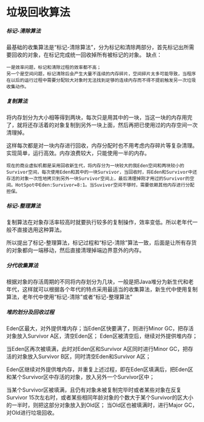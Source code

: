 垃圾回收算法
========
##### 标记-清除算法
最基础的收集算法是“标记-清除算法”，分为标记和清除两部分，首先标记出所需要回收的对象，在标记完成统一回收掉所有被标记的对象。
缺点：

    一是效率问题，标记和清除过程的效率都不高；
    另一个是空间问题，标记清除后会产生大量不连续的内存碎片，空间碎片太多可能导致，当程序在以后的运行过程中需要分配较大对象时无法找到足够的连续内存而不得不提前触发另一次垃圾收集动作。

##### 复制算法
将内存划分为大小相等得到两块，每次只是用其中的一块，当这一块的内存用完了，就将还存活着的对象复制到另外一块上面，然后再把已使用过的内存空间一次清理掉。

这样每次都是对一块内存进行回收，内存分配时也不用考虑内存碎片等复杂清理。实现简单，运行高效。内存浪费较大，只能使用一半的内存。

    现在的商业虚拟机都是采用回收新生代，将内存分为一块较大的我Eden空间和两块较小的Survivor空间，每次使用Eden和其中的一块Survivor，当回收时，将Eden和Survivor中还存活的对象一次性地拷贝到另外一块Survivor空间上，最后清理掉刚才用过的Survivor的空间。HotSpot中Eden:Survivor=8:1。当Suvivor空间不够时，需要依赖其他内存进行分配担保。
##### 标记-整理算法
复制算法在对象存活率较高时就要执行较多的复制操作，效率变低。所以老年代一般不直接选用这种算法。

所以提出了标记-整理算法，标记过程和“标记-清除”算法一致，后面是让所有存货的对象都向一端移动，然后直接清理掉端边界意外的内存。
##### 分代收集算法
根据对象的存活周期的不同将内存划分为几块，一般是把Java堆分为新生代和老年代，这样就可以根据各个年代的特点采用最适当的收集算法，新生代中使用复制算法，老年代中使用“标记-清除”或者“标记-整理算法”
##### 堆的划分及回收过程
Eden区最大，对外提供堆内存；当Eden区快要满了，则进行Minor GC，把存活对象放入Survivor A区，清空Eden区；
Eden区被清空后，继续对外提供堆内存；

当Eden区再次被填满，此时对Eden区和Survivor A区同时进行Minor GC，把存活的对象放入Survivor B区，同时清空Eden和Survivor A区；

Eden区继续对外提供堆内存，并重复上述过程，即在Eden区填满后，把Eden区和某个Survivor区中存活的对象，放入另外一个Survivor区中；

当某个Survivor区被填满，且仍有对象未被复制完毕时或者某些对象在反复Survivor 15次左右时，或者某些相同年龄对象的个数大于某个Survivor的区大小的一半时，则把这部分对象放入到Old区；
当Old区也被填满时，进行Major GC，对Old进行垃圾回收。